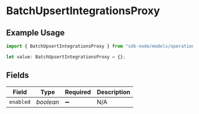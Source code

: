 # BatchUpsertIntegrationsProxy

## Example Usage

```typescript
import { BatchUpsertIntegrationsProxy } from "sdk-node/models/operations";

let value: BatchUpsertIntegrationsProxy = {};
```

## Fields

| Field              | Type               | Required           | Description        |
| ------------------ | ------------------ | ------------------ | ------------------ |
| `enabled`          | *boolean*          | :heavy_minus_sign: | N/A                |
